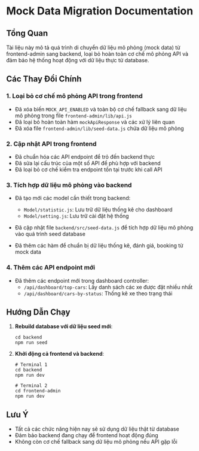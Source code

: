# Mock Data Migration Documentation

## Tổng Quan

Tài liệu này mô tả quá trình di chuyển dữ liệu mô phỏng (mock data) từ frontend-admin sang backend, loại bỏ hoàn toàn cơ chế mô phỏng API và đảm bảo hệ thống hoạt động với dữ liệu thực từ database.

## Các Thay Đổi Chính

### 1. Loại bỏ cơ chế mô phỏng API trong frontend

- Đã xóa biến `MOCK_API_ENABLED` và toàn bộ cơ chế fallback sang dữ liệu mô phỏng trong file `frontend-admin/lib/api.js`
- Đã loại bỏ hoàn toàn hàm `mockApiResponse` và các xử lý liên quan
- Đã xóa file `frontend-admin/lib/seed-data.js` chứa dữ liệu mô phỏng

### 2. Cập nhật API trong frontend

- Đã chuẩn hóa các API endpoint để trỏ đến backend thực
- Đã sửa lại cấu trúc của một số API để phù hợp với backend
- Đã loại bỏ cơ chế kiểm tra endpoint tồn tại trước khi call API

### 3. Tích hợp dữ liệu mô phỏng vào backend

- Đã tạo mới các model cần thiết trong backend:
  - `Model/statistic.js`: Lưu trữ dữ liệu thống kê cho dashboard
  - `Model/setting.js`: Lưu trữ cài đặt hệ thống

- Đã cập nhật file `backend/src/seed-data.js` để tích hợp dữ liệu mô phỏng vào quá trình seed database
- Đã thêm các hàm để chuẩn bị dữ liệu thống kê, đánh giá, booking từ mock data

### 4. Thêm các API endpoint mới

- Đã thêm các endpoint mới trong dashboard controller:
  - `/api/dashboard/top-cars`: Lấy danh sách các xe được đặt nhiều nhất
  - `/api/dashboard/cars-by-status`: Thống kê xe theo trạng thái

## Hướng Dẫn Chạy

1. **Rebuild database với dữ liệu seed mới**:
   ```
   cd backend
   npm run seed
   ```

2. **Khởi động cả frontend và backend**:
   ```
   # Terminal 1
   cd backend
   npm run dev
   
   # Terminal 2
   cd frontend-admin
   npm run dev
   ```

## Lưu Ý

- Tất cả các chức năng hiện nay sẽ sử dụng dữ liệu thật từ database
- Đảm bảo backend đang chạy để frontend hoạt động đúng
- Không còn cơ chế fallback sang dữ liệu mô phỏng nếu API gặp lỗi 